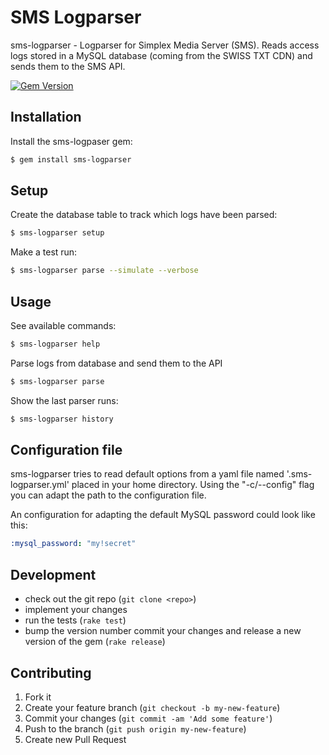 # SMS Logparser

sms-logparser - Logparser for Simplex Media Server (SMS). Reads access logs stored in a MySQL database (coming from the SWISS TXT CDN) and sends them to the SMS API.

[![Gem Version](https://badge.fury.io/rb/sms-logparser.png)](http://badge.fury.io/rb/sms-logparser)

## Installation

Install the sms-logpaser gem:

```bash
$ gem install sms-logparser
```

## Setup

Create the database table to track which logs have been parsed:

```bash
$ sms-logparser setup
```

Make a test run:

```bash
$ sms-logparser parse --simulate --verbose
```

## Usage

See available commands:

```bash
$ sms-logparser help
```

Parse logs from database and send them to the API

```bash
$ sms-logparser parse
```

Show the last parser runs:

```bash
$ sms-logparser history
```

## Configuration file

sms-logparser tries to read default options from a yaml file named '.sms-logparser.yml' placed in your home directory. Using the "-c/--config" flag you can adapt the path to the configuration file.

An configuration for adapting the default MySQL password could look like this:

```yaml
:mysql_password: "my!secret"
```

## Development

  - check out the git repo (`git clone <repo>`)
  - implement your changes
  - run the tests (`rake test`)
  - bump the version number commit your changes and release a new version of the gem (`rake release`)

## Contributing

1. Fork it
2. Create your feature branch (`git checkout -b my-new-feature`)
3. Commit your changes (`git commit -am 'Add some feature'`)
4. Push to the branch (`git push origin my-new-feature`)
5. Create new Pull Request
